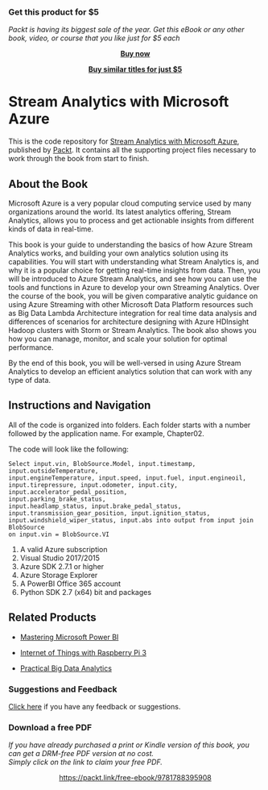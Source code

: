 
### Get this product for $5

<i>Packt is having its biggest sale of the year. Get this eBook or any other book, video, or course that you like just for $5 each</i>


<b><p align='center'>[Buy now](https://packt.link/9781788395908)</p></b>


<b><p align='center'>[Buy similar titles for just $5](https://subscription.packtpub.com/search)</p></b>


# Stream Analytics with Microsoft Azure
This is the code repository for [Stream Analytics with Microsoft Azure](https://www.packtpub.com/big-data-and-business-intelligence/stream-analytics-microsoft-azure?utm_source=github&utm_medium=repository&utm_campaign=9781788395908), published by [Packt](https://www.packtpub.com/?utm_source=github). It contains all the supporting project files necessary to work through the book from start to finish.
## About the Book
Microsoft Azure is a very popular cloud computing service used by many organizations around the world. Its latest analytics offering, Stream Analytics, allows you to process and get actionable insights from different kinds of data in real-time.

This book is your guide to understanding the basics of how Azure Stream Analytics works, and building your own analytics solution using its capabilities. You will start with understanding what Stream Analytics is, and why it is a popular choice for getting real-time insights from data. Then, you will be introduced to Azure Stream Analytics, and see how you can use the tools and functions in Azure to develop your own Streaming Analytics. Over the course of the book, you will be given comparative analytic guidance on using Azure Streaming with other Microsoft Data Platform resources such as Big Data Lambda Architecture integration for real time data analysis and differences of scenarios for architecture designing with Azure HDInsight Hadoop clusters with Storm or Stream Analytics. The book also shows you how you can manage, monitor, and scale your solution for optimal performance.

By the end of this book, you will be well-versed in using Azure Stream Analytics to develop an efficient analytics solution that can work with any type of data.

## Instructions and Navigation
All of the code is organized into folders. Each folder starts with a number followed by the application name. For example, Chapter02.



The code will look like the following:
```
Select input.vin, BlobSource.Model, input.timestamp,
input.outsideTemperature,
input.engineTemperature, input.speed, input.fuel, input.engineoil,
input.tirepressure, input.odometer, input.city,
input.accelerator_pedal_position,
input.parking_brake_status,
input.headlamp_status, input.brake_pedal_status,
input.transmission_gear_position, input.ignition_status,
input.windshield_wiper_status, input.abs into output from input join
BlobSource
on input.vin = BlobSource.VI
```

1. A valid Azure subscription
2. Visual Studio 2017/2015
3. Azure SDK 2.7.1 or higher
4. Azure Storage Explorer
5. A PowerBI Office 365 account
6. Python SDK 2.7 (x64) bit and packages

## Related Products
* [Mastering Microsoft Power BI](https://www.packtpub.com/big-data-and-business-intelligence/mastering-microsoft-power-bi?utm_source=github&utm_medium=repository&utm_campaign=9781788297233)

* [Internet of Things with Raspberry Pi 3](https://www.packtpub.com/virtualization-and-cloud/internet-things-raspberry-pi-3?utm_source=github&utm_medium=repository&utm_campaign=9781788627405)

* [Practical Big Data Analytics](https://www.packtpub.com/big-data-and-business-intelligence/practical-big-data-analytics?utm_source=github&utm_medium=repository&utm_campaign=9781783554393)

### Suggestions and Feedback
[Click here](https://docs.google.com/forms/d/e/1FAIpQLSe5qwunkGf6PUvzPirPDtuy1Du5Rlzew23UBp2S-P3wB-GcwQ/viewform) if you have any feedback or suggestions.
### Download a free PDF

 <i>If you have already purchased a print or Kindle version of this book, you can get a DRM-free PDF version at no cost.<br>Simply click on the link to claim your free PDF.</i>
<p align="center"> <a href="https://packt.link/free-ebook/9781788395908">https://packt.link/free-ebook/9781788395908 </a> </p>